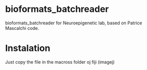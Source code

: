 # bioformats_batchreader
bioformats_batchreader for Neuroepigenetic lab, based on Patrice Mascalchi code.
# Instalation
Just copy the file in the macross folder oj fiji (imagej)
